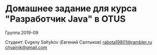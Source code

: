 # Домашнее задание для курса "Разработчик Java" в OTUS
Группа 2019-09

Студент: 
Evgeny Saltykov (Евгений Салтыков) 
rabota19801@rambler.ru
chyainik@gmail.com
